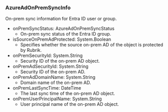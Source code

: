 ### AzureAdOnPremSyncInfo
On-prem sync information for Entra ID user or group.

- onPremSyncStatus: AzureAdOnPremSyncStatus
  - On-prem sync status of the Entra ID group.
- isSourceOnPremAdProtected: System.Boolean
  - Specifies whether the source on-prem AD of the object is protected by Rubrik.
- onPremSecurityId: System.String
  - Security ID of the on-prem AD object.
- onPremAdSecurityId: System.String
  - Security ID of the on-prem AD.
- onPremAdDomainName: System.String
  - Domain name of the on-prem AD.
- onPremLastSyncTime: DateTime
  - The last sync time of the on-prem AD object.
- onPremUserPrincipalName: System.String
  - User principal name of the on-prem AD object.
